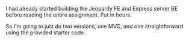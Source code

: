 I had already started building the Jeopardy FE and Express server BE before reading the entire assignment. Put in hours.

So I'm going to just do two versions, one MVC, and one straightforward using the provided starter code.
